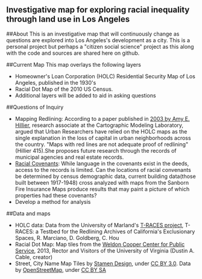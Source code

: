 ## Investigative map for exploring racial inequality through land use in Los Angeles 

##About
This is an investigative map that will continuously change as questions are explored into Los Angeles's development as a city. This is a personal project but perhaps a "citizen social science" project as this along with the code and sources are shared here on github.

##Current Map
This map overlays the following layers
* Homeowner's Loan Corporation (HOLC) Residential Security Map of Los Angeles, published in the 1930's
* Racial Dot Map of the 2010 US Census. 
* Additional layers will be added to aid in asking questions

##Questions of Inquiry
* Mapping Redlining: According to a paper published in [2003 by Amy E. Hillier](http://repository.upenn.edu/cgi/viewcontent.cgi?article=1002&context=cplan_papers), research associate at the Cartographic Modeling Laboratory, argued that Urban Researchers have relied on the HOLC maps as the single explanation in the loss of capital in urban neighborhoods across the country. "Maps with red lines are not adequate proof of redlining"(Hillier 415).She proposes future research through the records of municipal agencies and real estate records.
* [Racial Covenants](http://www.kcet.org/socal/departures/columns/portraits/a-southern-california-dream-deferred.html): While language in the covenants exist in the deeds, access to the records is limited. Can the locations of racial convenants be determined by census demographic data, current building data(those built between 1917-1948) cross analyzed with maps from the Sanborn Fire Insurance Maps produce results that may paint a picture of which properties had these covenants?
 * Develop a method for analysis

##Data and maps
* HOLC data: Data from the University of Marland's [T-RACES project](http://salt.umd.edu/T-RACES), T-RACES: a Testbed for the Redlining Archives of California's Exclusionary Spaces, R. Marciano, D. Goldberg, C. Hou
* Racial Dot Map: Map tiles from the [Weldon Cooper Center for Public Service](http://www.coopercenter.org/demographics/Racial-Dot-Map), 2013, Rector and Visitors of the University of Virginia (Dustin A. Cable, creator)
* Street, City Name Map Tiles by [Stamen Design](www.stamen.com), under [CC BY 3.0](http://creativecommons.org/licenses/by/3.0). Data by [OpenStreetMap](http://openstreetmap.org), under [CC BY SA](http://creativecommons.org/licenses/by-sa/3.0)

